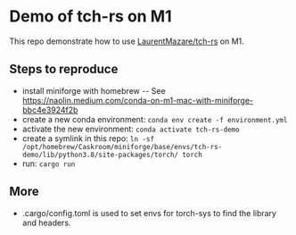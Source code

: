# Demo of tch-rs on M1

This repo demonstrate how to use [LaurentMazare/tch-rs](https://github.com/LaurentMazare/tch-rs) on M1.

## Steps to reproduce

- install miniforge with homebrew -- See https://naolin.medium.com/conda-on-m1-mac-with-miniforge-bbc4e3924f2b
- create a new conda environment: `conda env create -f environment.yml`
- activate the new environment: `conda activate tch-rs-demo`
- create a symlink in this repo: `ln -sf /opt/homebrew/Caskroom/miniforge/base/envs/tch-rs-demo/lib/python3.8/site-packages/torch/ torch`
- run: `cargo run`

## More

- .cargo/config.toml is used to set envs for torch-sys to find the library and headers.
